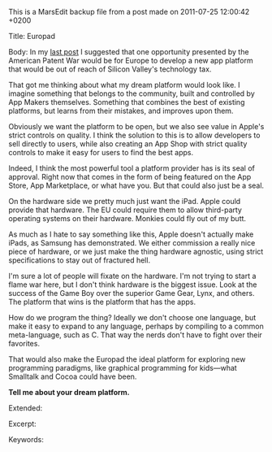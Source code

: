 This is a MarsEdit backup file from a post made on 2011-07-25 12:00:42 +0200

Title:
Europad

Body:
In my <a href="http://mur.mu.rs/?p=285">last post</a> I suggested that one opportunity presented by the American Patent War would be for Europe to develop a new app platform that would be out of reach of Silicon Valley's technology tax.

That got me thinking about what my dream platform would look like. I imagine something that belongs to the community, built and controlled by App Makers themselves. Something that combines the best of existing platforms, but learns from their mistakes, and improves upon them.

Obviously we want the platform to be open, but we also see value in Apple's strict controls on quality. I think the solution to this is to allow developers to sell directly to users, while also creating an App Shop with strict quality controls to make it easy for users to find the best apps.

Indeed, I think the most powerful tool a platform provider has is its seal of approval. Right now that comes in the form of being featured on the App Store, App Marketplace, or what have you. But that could also just be a seal.

On the hardware side we pretty much just want the iPad. Apple could provide that hardware. The EU could require them to allow third-party operating systems on their hardware. Monkies could fly out of my butt.

As much as I hate to say something like this, Apple doesn't actually make iPads, as Samsung has demonstrated. We either commission a really nice piece of hardware, or we just make the thing hardware agnostic, using strict specifications to stay out of fractured hell.

I'm sure a lot of people will fixate on the hardware. I'm not trying to start a flame war here, but I don't think hardware is the biggest issue. Look at the success of the Game Boy over the superior Game Gear, Lynx, and others. The platform that wins is the platform that has the apps.

How do we program the thing? Ideally we don't choose one language, but make it easy to expand to any language, perhaps by compiling to a common meta-language, such as C. That way the nerds don't have to fight over their favorites. 

That would also make the Europad the ideal platform for exploring new programming paradigms, like graphical programming for kids—what Smalltalk and Cocoa could have been.

<strong>Tell me about your dream platform.</strong>

Extended:


Excerpt:


Keywords:
